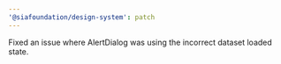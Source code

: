 ```yaml
---
'@siafoundation/design-system': patch
---
```


Fixed an issue where AlertDialog was using the incorrect dataset loaded state.
